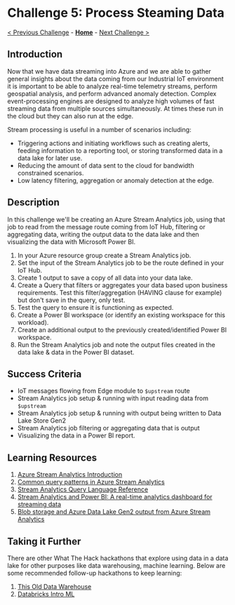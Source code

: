 # Challenge 5: Process Steaming Data

[< Previous Challenge](./Challenge-04.md) - **[Home](../README.md)** - [Next Challenge >](./Challenge-06.md)

## Introduction

Now that we have data streaming into Azure and we are able to gather general insights about the data coming from our Industrial IoT environment it is important to be able to analyze real-time telemetry streams, perform geospatial analysis, and perform advanced anomaly detection. Complex event-processing engines are designed to analyze high volumes of fast streaming data from multiple sources simultaneously. At times these run in the cloud but they can also run at the edge.

Stream processing is useful in a number of scenarios including:

  - Triggering actions and initiating workflows such as creating alerts, feeding information to a reporting tool, or storing transformed data in a data lake for later use.
  - Reducing the amount of data sent to the cloud for bandwidth constrained scenarios.
  - Low latency filtering, aggregation or anomaly detection at the edge.

## Description
In this challenge we'll be creating an Azure Stream Analytics job, using that job to read from the message route coming from IoT Hub, filtering or aggregating data, writing the output data to the data lake and then visualizing the data with Microsoft Power BI.

1. In your Azure resource group create a Stream Analytics job.
2. Set the input of the Stream Analytics job to be the route defined in your IoT Hub.
3. Create 1 output to save a copy of all data into your data lake.
4. Create a Query that filters or aggregates your data based upon business requirements. Test this filter/aggregation (HAVING clause for example) but don't save in the query, only test.
5. Test the query to ensure it is functioning as expected.
6. Create a Power BI workspace (or identify an existing workspace for this workload).
7. Create an additional output to the previously created/identified Power BI workspace.
8. Run the Stream Analytics job and note the output files created in the data lake & data in the Power BI dataset.

## Success Criteria

  - IoT messages flowing from Edge module to `$upstream` route
  - Stream Analytics job setup & running with input reading data from `$upstream`
  - Stream Analytics job setup & running with output being written to Data Lake Store Gen2
  - Stream Analytics job filtering or aggregating data that is output
  - Visualizing the data in a Power BI report.

## Learning Resources
1. [Azure Stream Analytics Introduction](https://docs.microsoft.com/en-us/azure/stream-analytics/stream-analytics-introduction)
2. [Common query patterns in Azure Stream Analytics](https://docs.microsoft.com/en-us/azure/stream-analytics/stream-analytics-stream-analytics-query-patterns)
3. [Stream Analytics Query Language Reference](https://docs.microsoft.com/en-us/stream-analytics-query/stream-analytics-query-language-reference)
4. [Stream Analytics and Power BI: A real-time analytics dashboard for streaming data](https://docs.microsoft.com/en-us/azure/stream-analytics/stream-analytics-power-bi-dashboard)
5. [Blob storage and Azure Data Lake Gen2 output from Azure Stream Analytics](https://docs.microsoft.com/en-us/azure/stream-analytics/blob-storage-azure-data-lake-gen2-output)


## Taking it Further

There are other What The Hack hackathons that explore using data in a data lake for other purposes like data warehousing, machine learning. Below are some recommended follow-up hackathons to keep learning:

1. [This Old Data Warehouse](https://github.com/microsoft/WhatTheHack/tree/master/019-ThisOldDataWarehouse)
2. [Databricks Intro ML](https://github.com/microsoft/WhatTheHack/tree/master/008-DatabricksIntroML)
